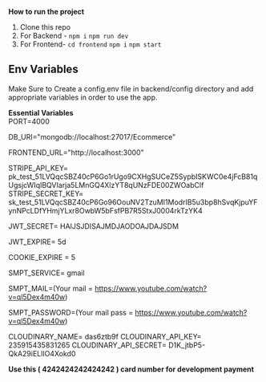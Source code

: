 
**How to run the project** 
1.  Clone this repo
2.  For Backend -  `npm i` `npm run dev`
3.  For Frontend- `cd frontend` `npm i` `npm start`

## Env Variables

Make Sure to Create a config.env file in backend/config directory and add appropriate variables in order to use the app.

**Essential Variables**  
PORT=4000

DB_URI="mongodb://localhost:27017/Ecommerce"


FRONTEND_URL="http://localhost:3000"

STRIPE_API_KEY= pk_test_51LVQqcSBZ40cP6Go1rUgo9CXHgSUCeZ5SypbISKWC0e4jFcB81qUgsjcWIqIBQVIarja5LMnGQ4XlzYT8qUNzFDE00ZWOabClf
STRIPE_SECRET_KEY= sk_test_51LVQqcSBZ40cP6Go96OouNV2TzuMI1ModrIB5u3bp8hSvqKjpuYFynNPcLDfYHmjYLxr8OwbW5bFsfPB7R5StxJ0004rkTzYK4

JWT_SECRET= HAIJSJDISAJMDJAODOAJDAJSDM

JWT_EXPIRE= 5d

COOKIE_EXPIRE = 5

SMPT_SERVICE= gmail

SMPT_MAIL=(Your mail = https://www.youtube.com/watch?v=ql5Dex4m40w)

SMPT_PASSWORD=(Your mail pass = https://www.youtube.com/watch?v=ql5Dex4m40w)

CLOUDINARY_NAME= das6ztb9f
CLOUDINARY_API_KEY= 235915435831265
CLOUDINARY_API_SECRET= D1K_jtbP5-QkA29iELlIO4Xokd0


**Use this ( 4242424242424242  ) card number for development payment**  